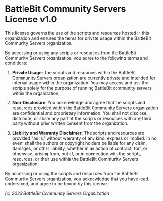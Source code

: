 # BattleBit Community Servers License v1.0

This license governs the use of the scripts and resources hosted in this organization and ensures the terms for private usage within the BattleBit Community Servers organization.

By accessing or using any scripts or resources from the BattleBit Community Servers organization, you agree to the following terms and conditions:

1. **Private Usage**: The scripts and resources within the BattleBit Community Servers organization are currently private and intended for internal usage within the organization. You may access and use the scripts solely for the purpose of running BattleBit community servers within the organization.

2. **Non-Disclosure**: You acknowledge and agree that the scripts and resources provided within the BattleBit Community Servers organization are confidential and proprietary information. You shall not disclose, distribute, or share any part of the scripts or resources with any third party without prior written consent from the organization.

3. **Liability and Warranty Disclaimer**: The scripts and resources are provided "as is," without warranty of any kind, express or implied. In no event shall the authors or copyright holders be liable for any claim, damages, or other liability, whether in an action of contract, tort, or otherwise, arising from, out of, or in connection with the scripts, resources, or their use within the BattleBit Community Servers organization.

By accessing or using the scripts and resources from the BattleBit Community Servers organization, you acknowledge that you have read, understood, and agree to be bound by this license.

*(c) 2023 BattleBit Community Servers Organization*
